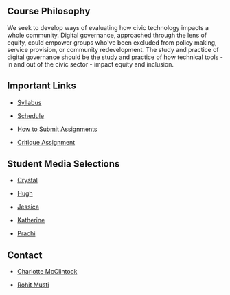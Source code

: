 ## Course Philosophy

We seek to develop ways of evaluating how civic technology impacts a whole community.
Digital governance, approached through the lens of equity, could empower groups who've been excluded from policy making, service provision, or community redevelopment.
The study and practice of digital governance should be the study and practice of how technical tools - in and out of the civic sector - impact equity and inclusion.

## Important Links

- [Syllabus](./syllabus.md)

- [Schedule](./schedule.md)

- [How to Submit Assignments](./submit.md)

- [Critique Assignment](./critique.md)

## Student Media Selections

- [Crystal](./media-selections/Crystal.md)

- [Hugh](./media-selections/hugh.md)

- [Jessica](./media-selections/jessica.md)

- [Katherine](./media-selections/katherine.md)

- [Prachi](./media-selections/Prachi.md)


## Contact

- [Charlotte McClintock](mailto:char@virginia.edu)

- [Rohit Musti](mailto:ro@virginia.edu)
